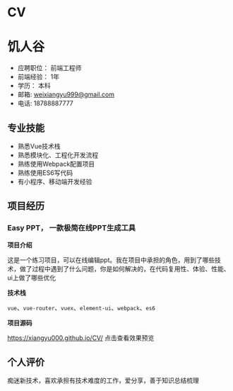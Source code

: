 # CV
# 饥人谷
- 应聘职位： 前端工程师
- 前端经验： 1年
- 学历： 本科
-  邮箱:  weixiangyu999@gmail.com
- 电话: 18788887777

## 专业技能
- 熟悉Vue技术栈
- 熟悉模块化、工程化开发流程
- 熟练使用Webpack配置项目
- 熟练使用ES6写代码
- 有小程序、移动端开发经验

## 项目经历
### Easy PPT， 一款极简在线PPT生成工具
**项目介绍**

这是一个练习项目，可以在线编辑ppt。我在项目中承担的角色，用到了哪些技术，做了过程中遇到了什么问题，你是如何解决的，在代码复用性、体验、性能、ui上做了哪些优化

**技术栈**

`vue`、`vue-router`、`vuex`、`element-ui`、`webpack`、`es6`

**项目源码**

https://xiangyu000.github.io/CV/ 点击查看效果预览


## 个人评价
痴迷新技术，喜欢承担有技术难度的工作，爱分享，善于知识总结梳理
